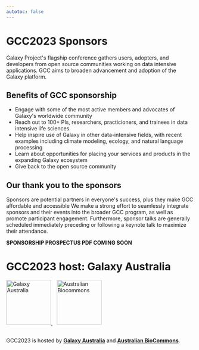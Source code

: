 ```yaml
---
autotoc: false
---
```


<slot name="/events/gcc2023/header" />

# GCC2023 Sponsors

Galaxy Project's flagship conference gathers users, adopters, and developers
from open source communities working on data intensive applications. GCC aims to
broaden advancement and adoption of the Galaxy platform.

## Benefits of GCC sponsorship

- Engage with some of the most active members and advocates of Galaxy's worldwide community
- Reach out to 100+ PIs, researchers, practicioners, and trainees in data intensive life sciences
- Help inspire use of Galaxy in other data-intensive fields, with recent examples including climate modeling, ecology, and natural language processing
- Learn about opportunities for placing your services and products in the expanding Galaxy ecosystem
- Give back to the open source community

## Our thank you to the sponsors

Sponsors are potential partners in everyone's success, plus they make GCC
affordable and accessible We make a strong effort to seamlessly integrate
sponsors and their events into the broader GCC program, as well as promote
participant engagement. Furthermore, sponsor talks are generally scheduled
immediately preceding or following a keynote talk to maximize their attendance.

<div class="container">
    <div class="row">
        <div class="col center">
            <div type="button" class="btn btn-primary center">
                <strong>SPONSORSHIP PROSPECTUS PDF COMING SOON</strong>
            </div>
        </div>
    </div>
</div>

# GCC2023 host: Galaxy Australia

<div class="center">
  <a href="https://usegalaxy-au.github.io/">
    <img src="https://usegalaxy-au.github.io/assets/media/Galaxy_australia_white.png"
      alt="Galaxy Australia" height="120" />
  </a> &nbsp;&nbsp;
  <a href="https://www.biocommons.org.au/">
    <img src="https://images.squarespace-cdn.com/content/v1/5d3a4213cf4f5b00014ea1db/1566885344365-8BAMFYV0071E8F8XLWI5/Australian-Biocommons-Logo-Horizontal-144dpi-Transparent.png?format=1500w"
      alt="Australian Biocommons" height="120" />
  </a>
</div>

<br />

GCC2023 is hosted by **[Galaxy Australia](https://usegalaxy-au.github.io/)** and **[Australian BioCommons](https://www.biocommons.org.au/)**.
